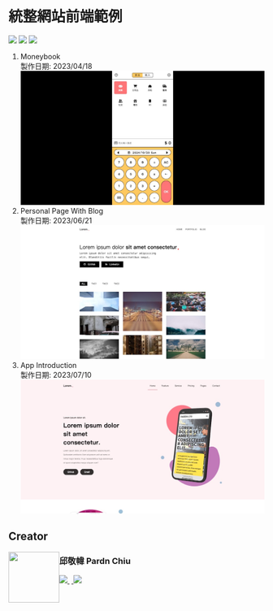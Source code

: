 
# 統整網站前端範例

![](https://img.shields.io/github/repo-size/pardnchiu/eb-template?label=size&color=bb4444) ![](https://img.shields.io/github/license/pardnchiu/eb-template?label=license&color=44bb44) ![](https://img.shields.io/badge/creator-邱敬幃-4444bb)

1. Moneybook<br>
    製作日期: 2023/04/18
    [![](./image/20230418.jpg)](https://pardnchiu.github.io/web-template/target/20230418) 
2. Personal Page With Blog<br>
    製作日期: 2023/06/21
    [![](./image/20230621.jpg)](https://pardnchiu.github.io/web-template/target/20230621)
2. App Introduction<br>
    製作日期: 2023/07/10
    [![](./image/20230710.jpg)](https://pardnchiu.github.io/web-template/target/20230710)

## Creator

<a href="https://pardn.io">
<img src="https://pardn.io/image/head-s.jpg" align="left" width="100" height="100">
</a>

### 邱敬幃 Pardn Chiu

<a href="mailto:dev@pardn.io">
  <img src="https://pardn.io/image/mail.svg">
</a>&nbsp<a href="https://linkedin.com/in/pardnchiu">
  <img src="https://skillicons.dev/icons?i=linkedin">
</a>